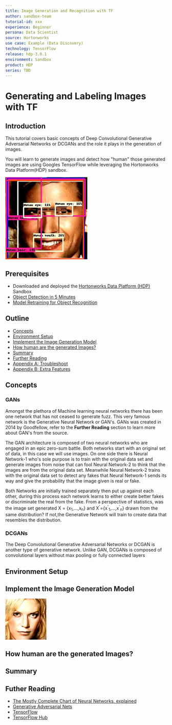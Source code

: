 ```yaml
---
title: Image Generation and Recognition with TF
author: sandbox-team
tutorial-id: xxx
experience: Beginner
persona: Data Scientist
source: Hortonworks
use case: Example (Data Discovery)
technology: TensorFlow
release: hdp-3.0.1
environment: Sandbox
product: HDP
series: TBD
---
```


# Generating and Labeling Images with TF

## Introduction

This tutorial covers basic concepts of Deep Convolutional Generative Adversarial Networks or DCGANs and the role it plays in the generation of images.

You will learn to generate images and detect how "human" those generated images are using Googles TensorFlow while leveraging the Hortonworks Data Platform(HDP) sandbox.

![frame-15-labeled](assets/frame-15-labeled.jpg)

## Prerequisites

- Downloaded and deployed the [Hortonworks Data Platform (HDP)](https://hortonworks.com/downloads/#sandbox) Sandbox
- [Object Detection in 5 Minutes](http://hortonworks.com//tutorial/object-detection-in-5-minutes)
- [Model Retraining for Object Recognition](http://hortonworks.com//tutorial/model-retraining-for-object-recognition)

## Outline

- [Concepts](#concepts)
- [Environment Setup](#environment-setup)
- [Implement the Image Generation Model](#implement-the-image-generation-model)
- [How human are the generated Images?](#how-human-are-the-generated-images?)
- [Summary](#summary)
- [Further Reading](#further-reading)
- [Appendix A: Troubleshoot](#appendix-a-troubleshoot)
- [Appendix B: Extra Features](#appendix-b-extra-features)

## Concepts

### GANs

Amongst the plethora of Machine learning neural networks there has been one network that has not ceased to generate fuzz. This very famous network is the Generative Neural Network or GAN's. GANs was created in 2014 by Goodfellow, refer to the **Further Reading** section to learn more about GAN's from the source.

The GAN architecture is composed of two neural networks who are engaged in an epic zero-sum battle. Both networks start with an original set of data, in this case we will use images. On one side there is Neural Network-1 who's sole purpose is to train with the original data set and generate images from noise that can fool  Neural Network-2 to think that the images are from the original data set. Meanwhile Neural Network-2 trains with the original data set to detect any fakes that Neural Network-1 sends its way and give the probability that the image given is real or fake.

Both Networks are initially trained separately then put up against each other, during this process each network learns to either create better fakes or discriminate the real from the fake. From a perspective of statistics, was the image set generated X = {x<sub>1</sub>,...,x<sub>n</sub>} and X<sup>'</sup>={x<sup>'</sup><sub>1</sub>,...,x<sup>'</sup><sub>n</sub>} drawn from the same distribution? If not,the Generative Network will train to create data that resembles the distribution.

### DCGANs

The Deep Convolutional Generative Adversarial Networks or DCGAN is another type of generative network. Unlike GAN, DCGANs is composed of convolutional layers  without max pooling or fully connected layers

## Environment Setup



## Implement the Image Generation Model


![animation](assets/animation.gif)

## How human are the generated Images?

## Summary


## Futher Reading 

- [The Mostly Complete Chart of Neural Networks, explained](https://towardsdatascience.com/the-mostly-complete-chart-of-neural-networks-explained-3fb6f2367464)
- [Generative Adversarial Nets](https://arxiv.org/pdf/1406.2661.pdf)
- [TensorFlow](https://www.tensorflow.org/)
- [TensorFlow Hub](https://www.tensorflow.org/hub/)